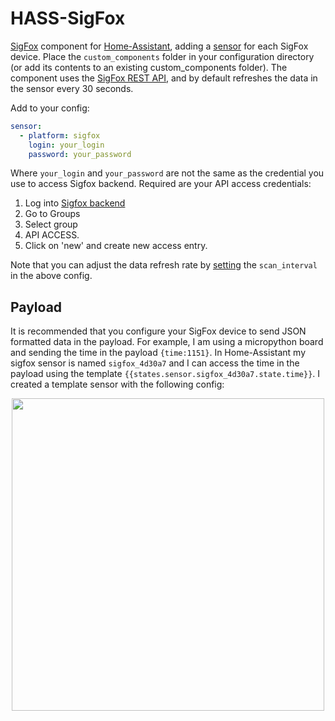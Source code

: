 # HASS-SigFox
[SigFox](https://www.sigfox.com/en) component for [Home-Assistant](https://home-assistant.io/), adding a [sensor]() for each SigFox device. Place the `custom_components` folder in your configuration directory (or add its contents to an existing custom_components folder). The component uses the [SigFox REST API](https://resources.sigfox.com/document/backend-api-documentation), and by default refreshes the data in the sensor every 30 seconds.  

Add to your config:
```yaml
sensor:
  - platform: sigfox
    login: your_login
    password: your_password
```

Where `your_login` and `your_password` are not the same as the credential you use to access Sigfox backend. Required are your API access credentials:

1. Log into [Sigfox backend](https://backend.sigfox.com)
2. Go to Groups
3. Select group
4. API ACCESS.
5. Click on 'new' and create new access entry.

Note that you can adjust the data refresh rate by [setting](https://home-assistant.io/docs/configuration/platform_options/#scan-interval) the `scan_interval` in the above config.

## Payload
It is recommended that you configure your SigFox device to send JSON formatted data in the payload. For example, I am using a micropython board and sending the time in the payload `{time:1151}`. In Home-Assistant my sigfox sensor is named `sigfox_4d30a7` and I can access the time in the payload using the template `{{states.sensor.sigfox_4d30a7.state.time}}`. I created a template sensor with the following config:



<p align="center">
<img src="https://github.com/robmarkcole/HASS-SigFox/blob/master/images/usage.png" width="500">
</p>
